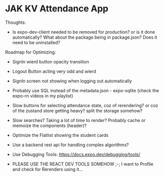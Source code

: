 # JAK KV Attendance App

Thoughts:

- Is expo-dev-client needed to be removed for production? or is it done automatically? What about the package being in package.json? Does it need to be uninstalled?

Roadmap for Optimizing:

- SignIn wierd button opacity transition
- Logout Button acting very odd and wierd
- SignIn screen not showing when logging out automatically

- Probably use SQL instead of the metadata.json - expo-sqlite (check the expo-rn videos in my playlist)
- Slow buttons for selecting attendance state, coz of rerendering? or coz of the zustand store getting heavy? split the storage somehow?
- Slow searches? Taking a lot of time to render? Probably cache or memoize the components (header)?
- Optimize the Flatlist showing the student cards

- Use a backend rest api for handling complex algorithms?
- Use Debugging Tools: https://docs.expo.dev/debugging/tools/
- PLEASE USE THE REACT DEV TOOLS SOMEHOW ;-; I want to Profile and check for Rerenders using it...
